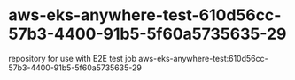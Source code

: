 # aws-eks-anywhere-test-610d56cc-57b3-4400-91b5-5f60a5735635-29
repository for use with E2E test job aws-eks-anywhere-test:610d56cc-57b3-4400-91b5-5f60a5735635-29
